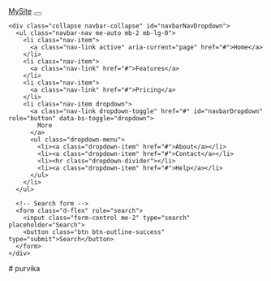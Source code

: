 <!DOCTYPE html>
<html lang="en">
<head>
  <meta charset="UTF-8">
  <meta name="viewport" content="width=device-width, initial-scale=1">
  <title>Bootstrap Navbar Example</title>
  <!-- Bootstrap CSS CDN -->
  <link href="https://cdn.jsdelivr.net/npm/bootstrap@5.3.3/dist/css/bootstrap.min.css" rel="stylesheet">
</head>
<body>

<nav class="navbar navbar-expand-lg navbar-dark bg-dark">
  <div class="container-fluid">
    <a class="navbar-brand" href="#">MySite</a>
    <button class="navbar-toggler" type="button" data-bs-toggle="collapse" data-bs-target="#navbarNavDropdown">
      <span class="navbar-toggler-icon"></span>
    </button>

    <div class="collapse navbar-collapse" id="navbarNavDropdown">
      <ul class="navbar-nav me-auto mb-2 mb-lg-0">
        <li class="nav-item">
          <a class="nav-link active" aria-current="page" href="#">Home</a>
        </li>
        <li class="nav-item">
          <a class="nav-link" href="#">Features</a>
        </li>
        <li class="nav-item">
          <a class="nav-link" href="#">Pricing</a>
        </li>
        <li class="nav-item dropdown">
          <a class="nav-link dropdown-toggle" href="#" id="navbarDropdown" role="button" data-bs-toggle="dropdown">
            More
          </a>
          <ul class="dropdown-menu">
            <li><a class="dropdown-item" href="#">About</a></li>
            <li><a class="dropdown-item" href="#">Contact</a></li>
            <li><hr class="dropdown-divider"></li>
            <li><a class="dropdown-item" href="#">Help</a></li>
          </ul>
        </li>
      </ul>

      <!-- Search form -->
      <form class="d-flex" role="search">
        <input class="form-control me-2" type="search" placeholder="Search">
        <button class="btn btn-outline-success" type="submit">Search</button>
      </form>
    </div>
  </div>
</nav>

<!-- Bootstrap JS (with Popper) -->
<script src="https://cdn.jsdelivr.net/npm/bootstrap@5.3.3/dist/js/bootstrap.bundle.min.js"></script>
</body>
</html>
# purvika
